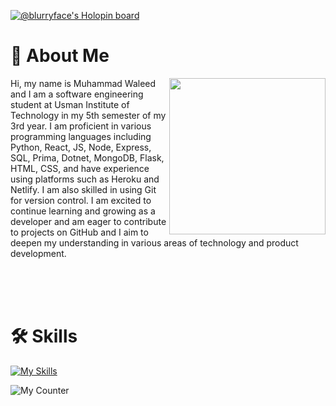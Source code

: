 [![@blurryface's Holopin board](https://holopin.me/blurryface)](https://holopin.io/@blurryface)



# 🚀 About Me
<img align="right" src="https://camo.githubusercontent.com/46b5337d2e4d0bf0e3c2cfd3ae600fe1eab38bd321af1f955da414cc73a84ca5/68747470733a2f2f692e67696665722e636f6d2f6f726967696e2f38342f38346437396635383763616565653639636166333036333836656333353237645f773230302e676966" height="250">
<p align="left">Hi, my name is Muhammad Waleed and I am a software engineering student at Usman Institute of Technology in my 5th semester of my 3rd year. I am proficient in various programming languages including Python, React, JS, Node, Express, SQL, Prima, Dotnet, MongoDB, Flask, HTML, CSS, and have experience using platforms such as Heroku and Netlify. I am also skilled in using Git for version control. I am excited to continue learning and growing as a developer and am eager to contribute to projects on GitHub and I aim to deepen my understanding in various areas of technology and product development.
</p><br><br>

<br>

# 🛠 Skills
[![My Skills](https://skillicons.dev/icons?i=python,flask,html,css,js,jquery,nodejs,express,react,mongodb,dotnet,mysql,prisma,netlify,heroku,git,figma,bootstrap&theme=dark&perline=9)](https://skillicons.dev)

![My Counter](https://hits.seeyoufarm.com/api/count/incr/badge.svg?url=https%3A%2F%2Fgithub.com%2Fnotwld1212%2Fhit-counter)
